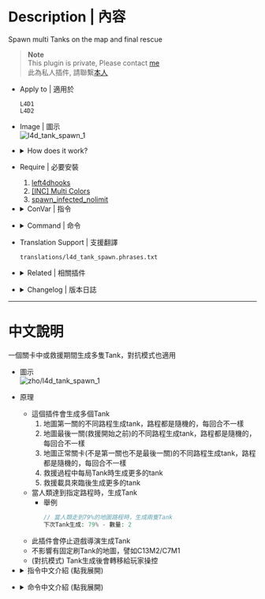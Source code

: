 # Description | 內容
Spawn multi Tanks on the map and final rescue

> __Note__ <br/>
This plugin is private, Please contact [me](https://github.com/fbef0102/Game-Private_Plugin#私人插件列表-private-plugins-list)<br/>
此為私人插件, 請聯繫[本人](https://github.com/fbef0102/Game-Private_Plugin#私人插件列表-private-plugins-list)

* Apply to | 適用於
	```
	L4D1
	L4D2
	```

* Image | 圖示
	<br/>![l4d_tank_spawn_1](image/l4d_tank_spawn_1.jpg)

* <details><summary>How does it work?</summary>

	* This plugin spawns multi tanks
		1. In different percentage on first map. Random percentage each time.
		2. In different percentage on final map (Before final rescue). Random percentage each time.
		3. In different percentage on regular map. Random percentage each time.
		4. On each tank wave in final rescue
		5. When finale vehicle is ready
	* Tanks will be spawned when the furthest survivor reach a percentage of map
		* For example
			```php
			// When furthest survivor reach 79% of map completion, 2 Tanks will be spawned.
			Next Tank Spawn: 79% - Amount: 2
			```
	* Does not affect director tank
	* (Versus) Tanks will pass to players
</details>

* Require | 必要安裝
	1. [left4dhooks](https://forums.alliedmods.net/showthread.php?t=321696)
	2. [[INC] Multi Colors](https://github.com/fbef0102/L4D1_2-Plugins/releases/tag/Multi-Colors)
	3. [spawn_infected_nolimit](https://github.com/fbef0102/L4D1_2-Plugins/tree/master/spawn_infected_nolimit)

* <details><summary>ConVar | 指令</summary>

	* cfg/sourcemod/l4d_tank_spawn.cfg
		```php
		// 0=Disable, 1=Enable Plugin, Spawn numbers of Tanks depending on the map (Does not affect director spawn)
		l4d_tank_spawn_enable "1"

		// If 1, Disable director/mutation/static tank spawn
		l4d_tank_spawn_disable_director "0"

		// Set interval time check to spawn
		l4d_tank_spawn_interval "0.5"

		// Set total max numbers of Tanks to spawn on first map (0=Game deafult)
		l4d_tank_spawn_first_max "3"

		// Set total min numbers of Tanks to spawn on first map (0=Game deafult)
		l4d_tank_spawn_first_min "1"

		// Set total max numbers of Tanks to spawn on regular map (0=Game deafult)
		l4d_tank_spawn_normal_max "5"

		// Set total min numbers of Tanks to spawn on regular map (0=Game deafult)
		l4d_tank_spawn_normal_min "3"

		// Set total max numbers of Tanks to spawn on final map (0=Game deafult)
		// Before final rescue starts
		l4d_tank_spawn_final_max_before_rescue "1"

		// Set total min numbers of Tanks to spawn on final map (0=Game deafult)
		// Before final rescue starts
		l4d_tank_spawn_final_min_before_rescue "1"

		// Set max numbers of Tanks to spawn on each tank wave in final rescue (0=Game deafult)
		l4d_tank_spawn_final_max_in_rescue "2"

		// Set min numbers of Tanks to spawn on each tank wave in final rescue (0=Game deafult)
		l4d_tank_spawn_final_min_in_rescue "1"

		// Set max numbers of Tanks to spawn when finale vehicle is ready (0=Game deafult)
		l4d_tank_spawn_final_max_rescue_ready "3"

		// Set min numbers of Tanks to spawn when finale vehicle is ready (0=Game deafult)
		l4d_tank_spawn_final_min_rescue_ready "2"

		// If 1, Set multi Tanks to spawn simultaneously on first/regular/final map
		l4d_tank_spawn_simultaneous "1"

		// Set a minimum of Tanks to spawn simultaneously
		l4d_tank_spawn_min_simultaneous "1"

		// Set a maximum of Tanks to spawn simultaneously
		l4d_tank_spawn_max_simultaneous "3"

		// Set progress [5-95]% minimum of the map, where Tanks can spawn
		l4d_tank_spawn_range_min_tank "10"

		// Set progress [5-95]% maximum of the map, where Tanks can spawn
		l4d_tank_spawn_range_max_tank "90"
		```
</details>

* <details><summary>Command | 命令</summary>

	* **Display next tank spawn percent**
		```php
		sm_tank
		```
</details>

* Translation Support | 支援翻譯
	```
	translations/l4d_tank_spawn.phrases.txt
	```

* <details><summary>Related | 相關插件</summary>

	1. [l4d_current_survivor_progress](https://github.com/fbef0102/L4D1_2-Plugins/tree/master/l4d_current_survivor_progress): Print survivor progress in flow percents
		> 使用指令顯示人類目前的路程
</details>

* <details><summary>Changelog | 版本日誌</summary>

	* v1.2h (2024-10-31)
		* Update cvars
		
	* v1.1 (2024-3-12)
		* Control max and min numbers of tanks to spawn
		* Update cvars

	* v1.0 (2023-12-5)
		* Initial Release
</details>

- - - -
# 中文說明
一個關卡中或救援期間生成多隻Tank，對抗模式也適用

* 圖示
	<br/>![zho/l4d_tank_spawn_1](image/zho/l4d_tank_spawn_1.jpg)

* 原理
	* 這個插件會生成多個Tank
		1. 地圖第一關的不同路程生成tank，路程都是隨機的，每回合不一樣
		2. 地圖最後一關(救援開始之前)的不同路程生成tank，路程都是隨機的，每回合不一樣
		3. 地圖正常關卡(不是第一關也不是最後一關)的不同路程生成tank，路程都是隨機的，每回合不一樣
		4. 救援過程中每局Tank時生成更多的tank
		5. 救援載具來臨後生成更多的tank
	* 當人類達到指定路程時，生成Tank
		* 舉例
			```php
			// 當人類走到79%的地圖路程時，生成兩隻Tank
			下次Tank生成: 79% - 數量: 2
			```
	* 此插件會停止遊戲導演生成Tank
	* 不影響有固定刷Tank的地圖，譬如C13M2/C7M1
	* (對抗模式) Tank生成後會轉移給玩家操控

* <details><summary>指令中文介紹 (點我展開)</summary>

	* cfg/sourcemod/l4d_tank_spawn.cfg
		```php
		// 0=關閉插件, 1=啟動插件, 在地圖上不同路程分別生成坦克 (不影響遊戲導演生成Tank)
		l4d_tank_spawn_enable "1"

		// 為1時，停止 遊戲導演/突變模式/地圖固定 生成Tank
		l4d_tank_spawn_disable_director "0"

		// 每0.5秒檢查一次人類路程並生成Tank
		l4d_tank_spawn_interval "0.5"

		// 地圖第一關總共會生成的最多Tank數量 (0=遊戲預設)
		l4d_tank_spawn_first_max "3"

		// 地圖第一關總共會生成的最少Tank數量 (0=遊戲預設)
		l4d_tank_spawn_first_min "1"

		// 地圖正常關卡總共會生成的最多Tank數量 (0=遊戲預設)
		// 不是第一關也不是最後一關
		l4d_tank_spawn_normal_max "5"

		// 地圖正常關卡總共會生成的最少Tank數量 (0=遊戲預設)
		// 不是第一關也不是最後一關
		l4d_tank_spawn_normal_min "3"

		// 地圖最後一關總共會生成的最多Tank數量 (在救援開始之前, 0=遊戲預設)
		l4d_tank_spawn_final_max_before_rescue "1"

		// 地圖最後一關總共會生成的最少Tank數量 (在救援開始之前, 0=遊戲預設)
		l4d_tank_spawn_final_min_before_rescue "1"

		// 救援過程中每一波Tank時所生成的最多tank數量 (0=遊戲預設)
		l4d_tank_spawn_final_max_in_rescue "2"

		// 救援過程中每一波Tank時所生成的最少tank數量 (0=遊戲預設)
		l4d_tank_spawn_final_min_in_rescue "1"

		// 救援載具來臨後所生成的最多tank數量 (0=遊戲預設)
		l4d_tank_spawn_final_max_rescue_ready "3"

		// 救援載具來臨後所生成的最少tank數量 (0=遊戲預設)
		l4d_tank_spawn_final_min_rescue_ready "2"

		// 為1時，地圖的 第一關/正常關卡/最後一關路程上 每次產生不同數量的Tank
		l4d_tank_spawn_simultaneous "1"

		// (第一關/正常關卡/最後一關救援開始之前路程上) 每次產生Tank時，所生成的最少數量
		l4d_tank_spawn_min_simultaneous "1"

		// (第一關/正常關卡/最後一關救援開始之前路程上) 每次產生Tank時，所生成的最多數量
		l4d_tank_spawn_max_simultaneous "3"

		// (第一關/正常關卡/最後一關救援開始之前路程上) 至少路程到達10%才可以生成Tank，數字請填[5~95]%
		l4d_tank_spawn_range_min_tank "10"

		// (第一關/正常關卡/最後一關救援開始之前路程上) 路程最遠90%生成Tank，數字請填[5~95]%
		l4d_tank_spawn_range_max_tank "90"
		```
</details>

* <details><summary>命令中文介紹 (點我展開)</summary>

	* **顯示下次生成Tank的路程與數量**
		```php
		sm_tank
		```
</details>